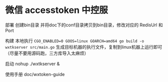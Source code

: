 
# 微信 accesstoken 中控服

部署
  创建bin目录 并将doc下的conf目录拷贝到bin目录，修改对应的 RedisUrl 和 Port

构建
  本地执行 `CGO_ENABLED=0 GOOS=linux GOARCH=amd64 go build -o wxtkserver src/main.go` 生成目标机器的执行文件，复制到linux机器上运行即可（尽量不要用源码跑，三方库导入太麻烦）

启动
  nohup ./wxtkserver &

使用手册
  doc/wxtoken-guide

